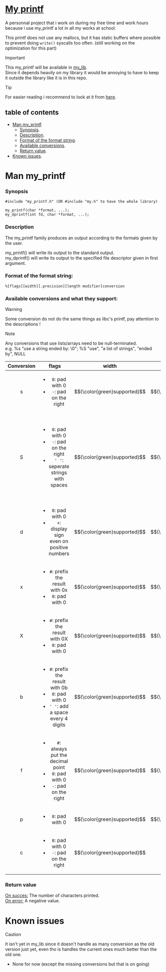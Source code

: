 #  <ins> __My printf__ </ins>

A personnal project that i work on during my free time and work hours because i use my_printf a lot in all my works at school.

This printf does not use any mallocs, but it has static buffers where possible to prevent doing ```write()``` syscalls too often. (still working on the optimization for this part)

> [!IMPORTANT]
> This my_printf will be available in [my_lib](https://github.com/Pereira-Romeo/My_lib). \
> Since it depends heavily on my library it would be annoying to have to keep it outside the library like it is in this repo. 

> [!TIP]
> For easier reading i recommend to look at it from [here](./README.md).

## __table of contents__

 - [Man my_printf](#man-my_printf).
    - [Synopsis](#synopsis).
    - [Description](#description).
    - [Format of the format string](#format-of-the-format-string).
    - [Available conversions](#available-conversions-and-what-they-support).
    - [Return value](#return-value).
 - [Known issues](#known-issues).

# __Man my_printf__

### __Synopsis__

  ```
  #include "my_printf.h" (OR #include "my.h" to have the whole library)

  my_printf(char *format, ...);
  my_dprintf(int fd, char *format, ...);
  ```

### __Description__

  The my_printf family produces an output according to the formats given by the user.

  my_printf() will write its output to the standard output.\
  my_dprintf() will write its output to the specified file descriptor given in first argument.

### __Format of the format string:__
```%[flags][width][.precision][length modifier]conversion```

### __Available conversions and what they support:__

> [!WARNING]
> Some conversion do not do the same things as libc's printf, pay attention to the descriptions !

> [!NOTE]
> Any conversions that use lists/arrays need to be null-terminated.\
> e.g. %s "use a string ended by: \0"; %S "use", "a list of strings", "ended by", NULL

| Conversion |   flags   |   width   | .precision | length modifiers | description |
| :--------: | :---: | :---: | :--------: | :--------------: |-------------|
| s | <ul><li>```0```: pad with 0</li><li>```-```: pad on the right</li></ul> | $${\color{green}supported}$$ | $${\color{green}supported}$$ | $${\color{red}not\ supported}$$ | Display a string |
| S | <ul><li>```0```: pad with 0</li><li>```-```: pad on the right</li><li>```' '```: seperate strings with spaces</li></ul> | $${\color{green}supported}$$ | $${\color{green}supported}$$ | $${\color{red}not\ supported}$$ | Display a list of string. ```width```, ```.precision``` and all ```flags``` but ```' '``` are used for the strings as if calling %s on all of the strings. By default, strings will be separated by a [new line] character. |
| d | <ul><li>```0```: pad with 0</li><li>```+```: display sign even on positive numbers</li></ul> | $${\color{green}supported}$$ | $${\color{green}supported}$$ | l (long), ll (long long) | Display an int in decimal |
| x | <ul><li>```#```: prefix the result with 0x</li><li>```0```: pad with 0</li></ul> | $${\color{green}supported}$$ | $${\color{green}supported}$$ | $${\color{red}not\ supported}$$ | Display an unisgned int in hexadecimal |
| X | <ul><li>```#```: prefix the result with 0X</li><li>```0```: pad with 0</li></ul> | $${\color{green}supported}$$ | $${\color{green}supported}$$ | $${\color{red}not\ supported}$$ | Display an unisgned int in HEXADECIMAL |
| b | <ul><li>```#```: prefix the result with 0b</li><li>```0```: pad with 0</li><li>```' '```: add a space every 4 digits</li></ul> | $${\color{green}supported}$$ | $${\color{green}supported}$$ | $${\color{red}not\ supported}$$ | Display an int in binary. |
| f | <ul><li>```#```: always put the decimal point</li><li>```0```: pad with 0</li><li>```-```: pad on the right</li></ul> | $${\color{green}supported}$$ | $${\color{green}supported}$$ | $${\color{red}not\ supported}$$ | Display a double |
| p | <ul><li>```0```: pad with 0</li></ul> | $${\color{green}supported}$$ | $${\color{green}supported}$$ | $${\color{red}not\ supported}$$ | Display a pointer in hexadecimal |
| c | <ul><li>```0```: pad with 0</li><li>```-```: pad on the right</li></ul> | $${\color{green}supported}$$ | $${\color{red}not\ supported}$$ | $${\color{red}not\ supported}$$ | Display a char |

### __Return value__

  <ins>On succes:</ins> The number of characters printed.\
  <ins>On error:</ins> A negative value.

# __Known issues__

> [!CAUTION]
> It isn't yet in my_lib since it doesn't handle as many conversion as the old version just yet, even tho is handles the current ones much better than the old one.

 - None for now (except the missing conversions but that is on going)